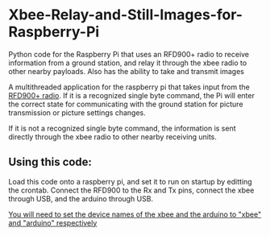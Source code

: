 # Xbee-Relay-and-Still-Images-for-Raspberry-Pi
Python code for the Raspberry Pi that uses an RFD900+ radio to receive information from a ground station, and relay it through the xbee radio to other nearby payloads. Also has the ability to take and transmit images

A multithreaded application for the raspberry pi that takes input from the [RFD900+ radio](http://store.rfdesign.com.au/rfd-900p-modem/). If it is a recognized single byte command, the Pi will enter the correct state for communicating with the ground station for picture transmission or picture settings changes.

If it is not a recognized single byte command, the information is sent directly through the xbee radio to other nearby receiving units.

## Using this code:
Load this code onto a raspberry pi, and set it to run on startup by editting the crontab. Connect the RFD900 to the Rx and Tx pins, connect the xbee through USB, and the arduino through USB.

[You will need to set the device names of the xbee and the arduino to "xbee" and "arduino" respectively](http://unix.stackexchange.com/questions/66901/how-to-bind-usb-device-under-a-static-name)
